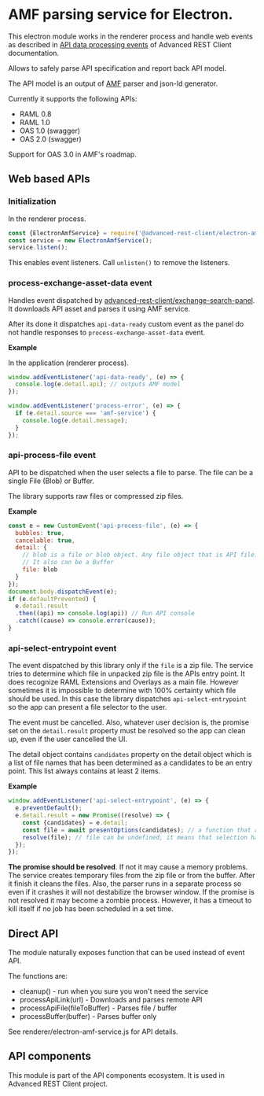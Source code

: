 # AMF parsing service for Electron.

This electron module works in the renderer process and handle web events
as described in [API data processing events](https://github.com/advanced-rest-client/api-components-api/blob/master/docs/api-processing-events.md)
of Advanced REST Client documentation.

Allows to safely parse API specification and report back API model.

The API model is an output of [AMF](https://a.ml) parser and json-ld generator.

Currently it supports the following APIs:
-   RAML 0.8
-   RAML 1.0
-   OAS 1.0 (swagger)
-   OAS 2.0 (swagger)

Support for OAS 3.0 in AMF's roadmap.

## Web based APIs

### Initialization

In the renderer process.

```javascript
const {ElectronAmfService} = require('@advanced-rest-client/electron-amf-service');
const service = new ElectronAmfService();
service.listen();
```

This enables event listeners. Call `unlisten()` to remove the listeners.

### process-exchange-asset-data event

Handles event dispatched by [advanced-rest-client/exchange-search-panel](https://github.com/advanced-rest-client/exchange-search-panel).
It downloads API asset and parses it using AMF service.

After its done it dispatches `api-data-ready` custom event as the panel do not
handle responses to `process-exchange-asset-data` event.

**Example**

In the application (renderer process).

```javascript
window.addEventListener('api-data-ready', (e) => {
  console.log(e.detail.api); // outputs AMF model
});

window.addEventListener('process-error', (e) => {
  if (e.detail.source === 'amf-service') {
    console.log(e.detail.message);
  }
});
```

### api-process-file event

API to be dispatched when the user selects a file to parse.
The file can be a single File (Blob) or Buffer.

The library supports raw files or compressed zip files.


**Example**

```javascript
const e = new CustomEvent('api-process-file', (e) => {
  bubbles: true,
  cancelable: true,
  detail: {
    // blob is a file or blob object. Any file object that is API file.
    // It also can be a Buffer
    file: blob
  }
});
document.body.dispatchEvent(e);
if (e.defaultPrevented) {
  e.detail.result
  .then((api) => console.log(api)) // Run API console
  .catch((cause) => console.error(cause));
}
```

### api-select-entrypoint event

The event dispatched by this library only if the `file` is a zip file.
The service tries to determine which file in unpacked zip file is the APIs entry
point. It does recognize RAML Extensions and Overlays as a main file.
However sometimes it is impossible to determine with 100% certainty which file
should be used. In this case the library dispatches `api-select-entrypoint`
so the app can present a file selector to the user.

The event must be cancelled. Also, whatever user decision is, the promise set on
the `detail.result` property must be resolved so the app can clean up, even if
the user cancelled the UI.

The detail object contains `candidates` property on the detail object which is
a list of file names that has been determined as a candidates to be an entry point.
This list always contains at least 2 items.

**Example**

```javascript
window.addEventListener('api-select-entrypoint', (e) => {
  e.preventDefault();
  e.detail.result = new Promise((resolve) => {
    const {candidates} = e.detail;
    const file = await presentOptions(candidates); // a function that renders UI
    resolve(file); // file can be undefined, it means that selection has been cancelled.
  });
});
```

**The promise should be resolved**. If not it may cause a memory problems.
The service creates temporary files from the zip file or from the buffer. After
it finish it cleans the files. Also, the parser runs in a separate process
so even if it crashes it will not destabilize the browser window. If the
promise is not resolved it may become a zombie process. However, it has a timeout
to kill itself if no job has been scheduled in a set time.

## Direct API

The module naturally exposes function that can be used instead of event API.

The functions are:

-   cleanup() - run when you sure you won't need the service
-   processApiLink(url) - Downloads and parses remote API
-   processApiFile(fileToBuffer) - Parses file / buffer
-   processBuffer(buffer) - Parses buffer only

See renderer/electron-amf-service.js for API details.

## API components

This module is part of the API components ecosystem. It is used in Advanced REST
Client project.
